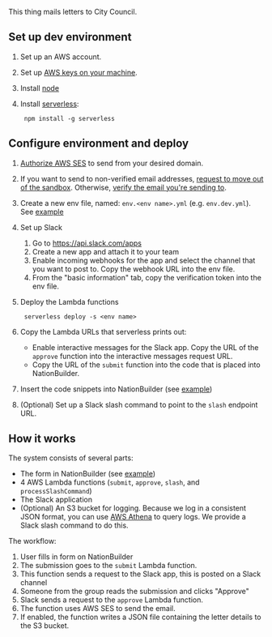 This thing mails letters to City Council.

## Set up dev environment

1. Set up an AWS account.
2. Set up [AWS keys on your machine](http://docs.aws.amazon.com/cli/latest/userguide/cli-config-files.html).
3. Install [node](https://nodejs.org/)
4. Install [serverless](https://serverless.com/):

        npm install -g serverless

## Configure environment and deploy

1. [Authorize AWS SES](http://docs.aws.amazon.com/ses/latest/DeveloperGuide/verify-domains.html) to send from your desired domain.
2. If you want to send to non-verified email addresses, [request to move out of the sandbox](http://docs.aws.amazon.com/ses/latest/DeveloperGuide/request-production-access.html). Otherwise, [verify the email you're sending to](http://docs.aws.amazon.com/ses/latest/DeveloperGuide/verify-email-addresses.html).
3. Create a new env file, named: `env.<env name>.yml` (e.g. `env.dev.yml`). See [example](env.example.yml)
4. Set up Slack
    1. Go to https://api.slack.com/apps
    2. Create a new app and attach it to your team
    3. Enable incoming webhooks for the app and select the channel that you want to post to. Copy the webhook URL into the env file.
    4. From the "basic information" tab, copy the verification token into the env file.
5. Deploy the Lambda functions

        serverless deploy -s <env name>

6. Copy the Lambda URLs that serverless prints out:
    - Enable interactive messages for the Slack app. Copy the URL of the `approve` function into the interactive messages request URL.
    - Copy the URL of the `submit` function into the code that is placed into NationBuilder.
7. Insert the code snippets into NationBuilder (see [example](example.html))
8. (Optional) Set up a Slack slash command to point to the `slash` endpoint URL.

## How it works

The system consists of several parts:

- The form in NationBuilder (see [example](example.html))
- 4 AWS Lambda functions (`submit`, `approve`, `slash`, and `processSlashCommand`)
- The Slack application
- (Optional) An S3 bucket for logging. Because we log in a consistent JSON format, you can use [AWS Athena](https://aws.amazon.com/athena/) to query logs. We provide a Slack slash command to do this.

The workflow:

1. User fills in form on NationBuilder
2. The submission goes to the `submit` Lambda function.
3. This function sends a request to the Slack app, this is posted on a Slack channel
4. Someone from the group reads the submission and clicks "Approve"
5. Slack sends a request to the `approve` Lambda function.
6. The function uses AWS SES to send the email.
7. If enabled, the function writes a JSON file containing the letter details to the S3 bucket.
